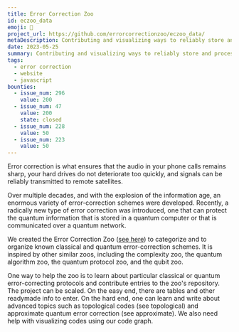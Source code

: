 ```yaml
---
title: Error Correction Zoo
id: eczoo_data
emoji: 🦁
project_url: https://github.com/errorcorrectionzoo/eczoo_data/
metaDescription: Contributing and visualizing ways to reliably store and process quantum information.
date: 2023-05-25
summary: Contributing and visualizing ways to reliably store and process quantum information.
tags:
  - error correction
  - website
  - javascript
bounties:
  - issue_num: 296
    value: 200
  - issue_num: 47
    value: 200
    state: closed
  - issue_num: 228
    value: 50
  - issue_num: 223
    value: 50
---
```


Error correction is what ensures that the audio in your phone calls remains sharp, your hard drives do not deteriorate too quickly, and signals can be reliably transmitted to remote satellites.

Over multiple decades, and with the explosion of the information age, an enormous variety of error-correction schemes were developed. Recently, a radically new type of error correction was introduced, one that can protect the quantum information that is stored in a quantum computer or that is communicated over a quantum network.

We created the Error Correction Zoo ([see here](https://errorcorrectionzoo.org/)) to categorize and to organize known classical and quantum error-correction schemes. It is inspired by other similar zoos, including the complexity zoo, the quantum algorithm zoo, the quantum protocol zoo, and the qubit zoo.

One way to help the zoo is to learn about particular classical or quantum error-correcting protocols and contribute entries to the zoo's repository. The project can be scaled. On the easy end, there are tables and other readymade info to enter. On the hard end, one can learn and write about advanced topics such as topological codes (see topological) and approximate quantum error correction (see approximate). We also need help with visualizing codes using our code graph.
